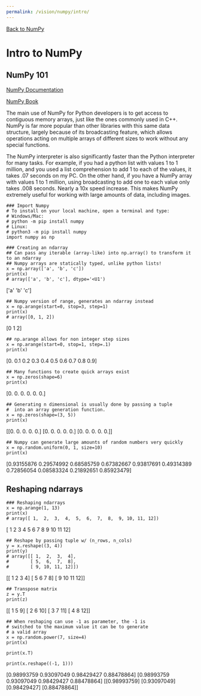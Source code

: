 ```yaml
---
permalink: /vision/numpy/intro/
---
```


[Back to NumPy](https://missourimrr.github.io/docs/vision/numpy/)

# Intro to NumPy

## NumPy 101

[NumPy Documentation](https://docs.scipy.org/doc/)

[NumPy Book](https://docs.scipy.org/doc/\_static/numpybook.pdf)

The main use of NumPy for Python developers is to get access to contiguous memory arrays, just like the ones commonly used in C++. NumPy is far more popular than other libraries with this same data structure, largely because of its broadcasting feature, which allows operations acting on multiple arrays of different sizes to work without any special functions.

The NumPy interpreter is also significantly faster than the Python interpreter for many tasks. For example, if you had a python list with values 1 to 1 million, and you used a list comprehension to add 1 to each of the values, it takes .07 seconds on my PC. On the other hand, if you have a NumPy array with values 1 to 1 million, using broadcasting to add one to each value only takes .008 seconds. Nearly a 10x speed increase. This makes NumPy extremely useful for working with large amounts of data, including images.

```
### Import Numpy
# To install on your local machine, open a terminal and type:
# Windows/Mac:
# python -m pip install numpy
# Linux:
# python3 -m pip install numpy
import numpy as np
```

```
### Creating an ndarray
## Can pass any iterable (array-like) into np.array() to transform it to an ndarray
## Numpy arrays are statically typed, unlike python lists!
x = np.array(['a', 'b', 'c'])
print(x)
# array(['a', 'b', 'c'], dtype='<U1')
```
['a' 'b' 'c']

```
## Numpy version of range, generates an ndarray instead
x = np.arange(start=0, stop=3, step=1)
print(x)
# array([0, 1, 2])
```
[0 1 2]

```
## np.arange allows for non integer step sizes
x = np.arange(start=0, stop=1, step=.1)
print(x)
```
[0.  0.1 0.2 0.3 0.4 0.5 0.6 0.7 0.8 0.9]

```
## Many functions to create quick arrays exist
x = np.zeros(shape=6)
print(x)
```
[0. 0. 0. 0. 0. 0.]

```
## Generating n dimensional is usually done by passing a tuple
#  into an array generation function.
x = np.zeros(shape=(3, 5))
print(x)
```
\[[0. 0. 0. 0. 0.]
 [0. 0. 0. 0. 0.]
 [0. 0. 0. 0. 0.]]

```
## Numpy can generate large amounts of random numbers very quickly
x = np.random.uniform(0, 1, size=10)
print(x)
```
[0.93155876 0.29574992 0.68585759 0.67382667 0.93817691 0.49314389
 0.72856054 0.08583324 0.21892651 0.85923479]


## Reshaping ndarrays
```
### Reshaping ndarrays
x = np.arange(1, 13)
print(x)
# array([ 1,  2,  3,  4,  5,  6,  7,  8,  9, 10, 11, 12])
```
[ 1  2  3  4  5  6  7  8  9 10 11 12]

```
## Reshape by passing tuple w/ (n_rows, n_cols)
y = x.reshape((3, 4))
print(y)
# array([[ 1,  2,  3,  4],
#        [ 5,  6,  7,  8],
#        [ 9, 10, 11, 12]])
```
\[[ 1  2  3  4]
 [ 5  6  7  8]
 [ 9 10 11 12]]

```
## Transpose matrix
z = y.T
print(z)
```
\[[ 1  5  9]
 [ 2  6 10]
 [ 3  7 11]
 [ 4  8 12]]

```
## When reshaping can use -1 as parameter, the -1 is 
# switched to the maximum value it can be to generate 
# a valid array
x = np.random.power(7, size=4)
print(x)

print(x.T)

print(x.reshape((-1, 1)))
```
[0.98993759 0.93097049 0.98429427 0.88478864]
[0.98993759 0.93097049 0.98429427 0.88478864]
\[[0.98993759]
 [0.93097049]
 [0.98429427]
 [0.88478864]]